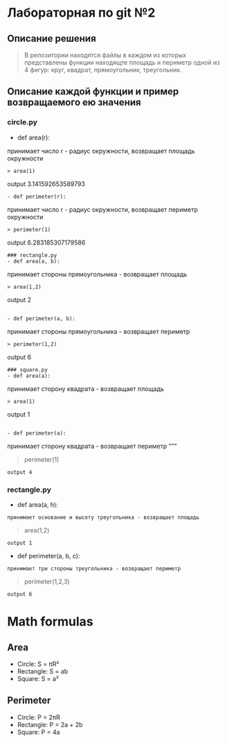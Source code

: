 # Лабораторная по git №2
## Описание решения
> В репозитории находятся файлы в каждом из которых представлены функции находящте площадь и периметр одной из 4 фигур: круг, квадрат, прямоугольник, треугольник.
## Описание каждой функции и пример возвращаемого ею значения
### circle.py
- def area(r):

принимает число r - радиус окружности, возвращает площадь окружности
```
> area(1)
```
output 3.141592653589793
```
- def perimeter(r):
```
принимает число r - радиус окружности, возвращает периметр окружности
```
> perimeter(1)
```
output 6.283185307179586
```
### rectangle.py
- def area(a, b):
```
принимает стороны прямоугольника - возвращает площадь
```
> area(1,2)
```
output 2
```

- def perimeter(a, b): 
```
принимает стороны прямоугольника - возвращает периметр
```
> perimeter(1,2)
```
output 6
```
### square.py
- def area(a):
```
принимает сторону квадрата - возвращает площадь
```
> area(1)
```
output 1
```

- def perimeter(a):
```
принимает сторону квадрата - возвращает периметр
"""
> perimeter(1)
```
output 4
```
### rectangle.py
- def area(a, h): 
```
принимает основание и высоту треугольника - возвращает площадь
```
> area(1,2)
```
output 1
```

- def perimeter(a, b, c): 
```
принимает три стороны треугольника - возвращает периметр
```
> perimeter(1,2,3)
```
output 6
```

# Math formulas
## Area
- Circle: S = πR²
- Rectangle: S = ab
- Square: S = a²

## Perimeter
- Circle: P = 2πR
- Rectangle: P = 2a + 2b
- Square: P = 4a
